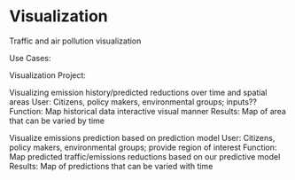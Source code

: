 # Visualization
Traffic and air pollution visualization


Use Cases:


Visualization Project: 

Visualizing emission history/predicted reductions over time and spatial areas
User: Citizens, policy makers, environmental groups; inputs??
Function: Map historical data interactive visual manner
Results: Map of area that can be varied by time

Visualize emissions prediction based on prediction model
User: Citizens, policy makers, environmental groups; provide region of interest
Function: Map predicted traffic/emissions reductions based on our predictive model
Results: Map of predictions that can be varied with time


